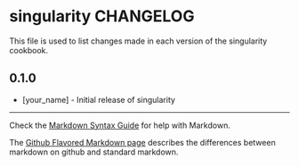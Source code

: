 # singularity CHANGELOG

This file is used to list changes made in each version of the singularity cookbook.

## 0.1.0
- [your_name] - Initial release of singularity

- - -
Check the [Markdown Syntax Guide](http://daringfireball.net/projects/markdown/syntax) for help with Markdown.

The [Github Flavored Markdown page](http://github.github.com/github-flavored-markdown/) describes the differences between markdown on github and standard markdown.
